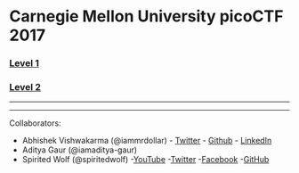 # Carnegie Mellon University picoCTF 2017


### [Level 1](./Level%201/)

### [Level 2](./Level%202/)


___
___

Collaborators:
 
 - Abhishek Vishwakarma (@iammrdollar) - [Twitter](https://twitter.com/iammrdollar) - [Github](https://github.com/iammrdollar) - [LinkedIn](https://www.linkedin.com/in/iammrdollar)
 - Aditya Gaur (@iamaditya-gaur)
 - Spirited Wolf (@spiritedwolf) -[YouTube](https://www.youtube.com/c/Pentestingwithspirit) -[Twitter](https://twitter.com/Pwsecspirit) -[Facebook](https://www.facebook.com/pentestingwithspirit/) -[GitHub](github.com/spiritedwolf)

